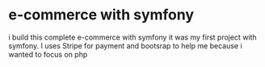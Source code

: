 # e-commerce with symfony <br>
i build this complete e-commerce with symfony 
it was my first project with symfony. I uses Stripe  for payment and bootsrap to help me because i wanted to focus on php
